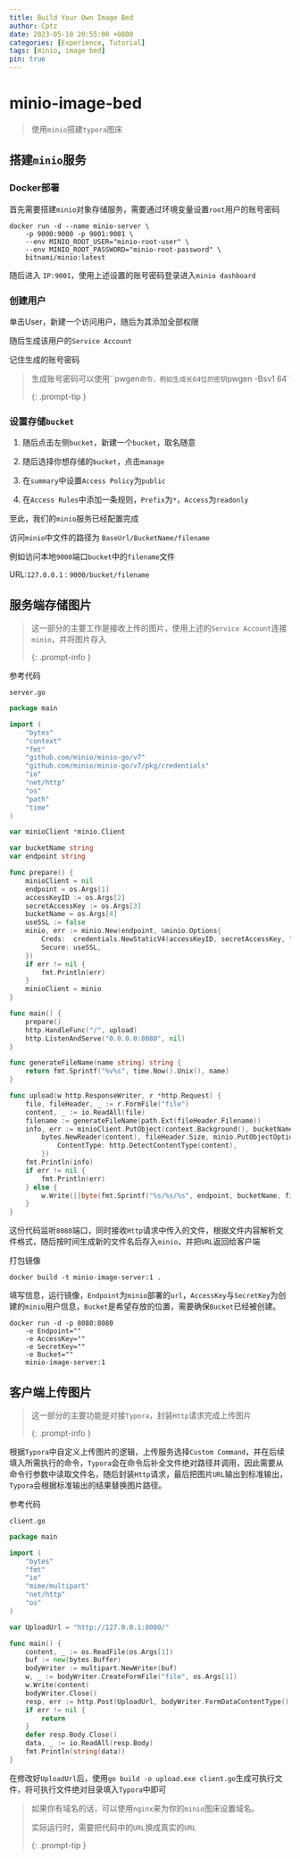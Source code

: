 ```yaml
---
title: Build Your Own Image Bed
author: Cptz
date: 2023-05-10 20:55:00 +0800
categories: [Experience, Tutorial]
tags: [minio, image bed]
pin: true
---
```



# minio-image-bed

> 使用`minio`搭建`typora`图床

## 搭建`minio`服务

### Docker部署

首先需要搭建`minio`对象存储服务，需要通过环境变量设置`root`用户的账号密码

```console
docker run -d --name minio-server \
    -p 9000:9000 -p 9001:9001 \
    --env MINIO_ROOT_USER="minio-root-user" \
    --env MINIO_ROOT_PASSWORD="minio-root-password" \  
    bitnami/minio:latest
```

随后进入 `IP:9001`，使用上述设置的账号密码登录进入`minio dashboard`

### 创建用户

单击User，新建一个访问用户，随后为其添加全部权限

随后生成该用户的`Service Account`

记住生成的账号密码

> 生成账号密码可以使用``pwgen`命令，例如生成长64位的密钥`pwgen -Bsv1 64`
>
> {: .prompt-tip }

### 设置存储`bucket`

1. 随后点击左侧`bucket`，新建一个`bucket`，取名随意

2. 随后选择你想存储的`bucket`，点击`manage`

3. 在`summary`中设置`Access Policy`为`public`

4. 在`Access Rules`中添加一条规则，`Prefix`为`*`，`Access`为`readonly`



至此，我们的`minio`服务已经配置完成

访问`minio`中文件的路径为 `BaseUrl/BucketName/filename`

例如访问本地`9000`端口`bucket`中的`filename`文件

URL:`127.0.0.1：9000/bucket/filename`

## 服务端存储图片

> 这一部分的主要工作是接收上传的图片，使用上述的`Service Account`连接`minio`，并将图片存入
>
> {: .prompt-info }

参考代码

`server.go`

```go
package main

import (
	"bytes"
	"context"
	"fmt"
	"github.com/minio/minio-go/v7"
	"github.com/minio/minio-go/v7/pkg/credentials"
	"io"
	"net/http"
	"os"
	"path"
	"time"
)

var minioClient *minio.Client

var bucketName string
var endpoint string

func prepare() {
	minioClient = nil
	endpoint = os.Args[1]
	accessKeyID := os.Args[2]
	secretAccessKey := os.Args[3]
	bucketName = os.Args[4]
	useSSL := false
	minio, err := minio.New(endpoint, &minio.Options{
		Creds:  credentials.NewStaticV4(accessKeyID, secretAccessKey, ""),
		Secure: useSSL,
	})
	if err != nil {
		fmt.Println(err)
	}
	minioClient = minio
}

func main() {
	prepare()
	http.HandleFunc("/", upload)
	http.ListenAndServe("0.0.0.0:8080", nil)
}

func generateFileName(name string) string {
	return fmt.Sprintf("%v%s", time.Now().Unix(), name)
}

func upload(w http.ResponseWriter, r *http.Request) {
	file, fileHeader, _ := r.FormFile("file")
	content, _ := io.ReadAll(file)
	filename := generateFileName(path.Ext(fileHeader.Filename))
	info, err := minioClient.PutObject(context.Background(), bucketName, filename,
		bytes.NewReader(content), fileHeader.Size, minio.PutObjectOptions{
			ContentType: http.DetectContentType(content),
		})
	fmt.Println(info)
	if err != nil {
		fmt.Println(err)
	} else {
		w.Write([]byte(fmt.Sprintf("%s/%s/%s", endpoint, bucketName, filename)))
	}
}

```

这份代码监听`8080`端口，同时接收`Http`请求中传入的文件，根据文件内容解析文件格式，随后按时间生成新的文件名后存入`minio`，并把`URL`返回给客户端

打包镜像

```console
docker build -t minio-image-server:1 .
```

填写信息，运行镜像，`Endpoint`为`minio`部署的`url`，`AccessKey`与`SecretKey`为创建的`minio`用户信息，`Bucket`是希望存放的位置，需要确保`Bucket`已经被创建。

```console
docker run -d -p 8080:8080 
    -e Endpoint="" 
    -e AccessKey="" 
    -e SecretKey="" 
    -e Bucket="" 
    minio-image-server:1
```

## 客户端上传图片

> 这一部分的主要功能是对接`Typora`，封装`Http`请求完成上传图片
>
> {: .prompt-info }

根据`Typora`中自定义上传图片的逻辑，上传服务选择`Custom Command`，并在后续填入所需执行的命令，`Typora`会在命令后补全文件绝对路径并调用，因此需要从命令行参数中读取文件名，随后封装`Http`请求，最后把图片`URL`输出到标准输出，`Typora`会根据标准输出的结果替换图片路径。

参考代码

`client.go`

```go
package main

import (
	"bytes"
	"fmt"
	"io"
	"mime/multipart"
	"net/http"
	"os"
)

var UploadUrl = "http://127.0.0.1:8080/"

func main() {
	content, _ := os.ReadFile(os.Args[1])
	buf := new(bytes.Buffer)
	bodyWriter := multipart.NewWriter(buf)
	w, _ := bodyWriter.CreateFormFile("file", os.Args[1])
	w.Write(content)
	bodyWriter.Close()
	resp, err := http.Post(UploadUrl, bodyWriter.FormDataContentType(), buf)
	if err != nil {
		return
	}
	defer resp.Body.Close()
	data, _ := io.ReadAll(resp.Body)
	fmt.Println(string(data))
}

```

在修改好`UploadUrl`后，使用`go build -o upload.exe client.go`生成可执行文件，将可执行文件绝对目录填入`Typora`中即可

> 如果你有域名的话，可以使用`nginx`来为你的`minio`图床设置域名。
>
> 实际运行时，需要把代码中的`URL`换成真实的`URL`
>
> {: .prompt-tip }


